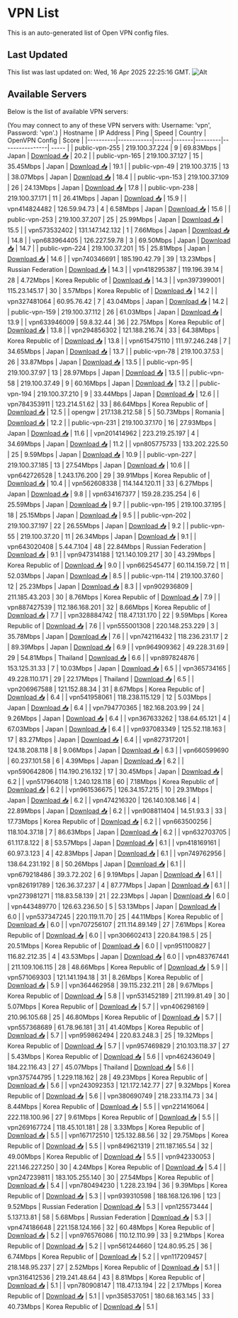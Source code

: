 # VPN List

This is an auto-generated list of Open VPN config files.

## Last Updated

This list was last updated on: Wed, 16 Apr 2025 22:25:16 GMT.
![Alt](https://repobeats.axiom.co/api/embed/186b98318ef1479477931607c1ad7d823f12451f.svg "Repobeats analytics image")

## Available Servers

Below is the list of available VPN servers:

(You may connect to any of these VPN servers with: Username: 'vpn', Password: 'vpn'.)
| Hostname | IP Address | Ping | Speed | Country | OpenVPN Config | Score |
|----------|------------|------|-------|---------|----------------| ----- |
| public-vpn-255 | 219.100.37.224 | 9 | 69.83Mbps | Japan | [Download 📥](./configs/server_0_JP.ovpn) | 20.2 |
| public-vpn-165 | 219.100.37.127 | 15 | 35.45Mbps | Japan | [Download 📥](./configs/server_1_JP.ovpn) | 19.1 |
| public-vpn-49 | 219.100.37.15 | 13 | 38.07Mbps | Japan | [Download 📥](./configs/server_2_JP.ovpn) | 18.4 |
| public-vpn-153 | 219.100.37.109 | 26 | 24.13Mbps | Japan | [Download 📥](./configs/server_3_JP.ovpn) | 17.8 |
| public-vpn-238 | 219.100.37.171 | 11 | 26.41Mbps | Japan | [Download 📥](./configs/server_4_JP.ovpn) | 15.9 |
| vpn414824482 | 126.59.94.73 | 4 | 6.58Mbps | Japan | [Download 📥](./configs/server_5_JP.ovpn) | 15.6 |
| public-vpn-253 | 219.100.37.207 | 25 | 25.99Mbps | Japan | [Download 📥](./configs/server_6_JP.ovpn) | 15.5 |
| vpn573532402 | 131.147.142.132 | 1 | 7.66Mbps | Japan | [Download 📥](./configs/server_7_JP.ovpn) | 14.8 |
| vpn683964405 | 126.227.59.78 | 3 | 69.50Mbps | Japan | [Download 📥](./configs/server_8_JP.ovpn) | 14.7 |
| public-vpn-224 | 219.100.37.201 | 15 | 25.81Mbps | Japan | [Download 📥](./configs/server_9_JP.ovpn) | 14.6 |
| vpn740346691 | 185.190.42.79 | 39 | 13.23Mbps | Russian Federation | [Download 📥](./configs/server_10_RU.ovpn) | 14.3 |
| vpn418295387 | 119.196.39.14 | 28 | 4.72Mbps | Korea Republic of | [Download 📥](./configs/server_11_KR.ovpn) | 14.3 |
| vpn397399001 | 115.23.145.17 | 30 | 3.57Mbps | Korea Republic of | [Download 📥](./configs/server_12_KR.ovpn) | 14.2 |
| vpn327481064 | 60.95.76.42 | 7 | 43.04Mbps | Japan | [Download 📥](./configs/server_13_JP.ovpn) | 14.2 |
| public-vpn-159 | 219.100.37.112 | 26 | 61.03Mbps | Japan | [Download 📥](./configs/server_14_JP.ovpn) | 13.9 |
| vpn633946009 | 59.8.32.44 | 36 | 22.75Mbps | Korea Republic of | [Download 📥](./configs/server_15_KR.ovpn) | 13.8 |
| vpn294856302 | 121.188.216.74 | 33 | 64.38Mbps | Korea Republic of | [Download 📥](./configs/server_16_KR.ovpn) | 13.8 |
| vpn615475110 | 111.97.246.248 | 7 | 34.65Mbps | Japan | [Download 📥](./configs/server_17_JP.ovpn) | 13.7 |
| public-vpn-78 | 219.100.37.53 | 26 | 33.87Mbps | Japan | [Download 📥](./configs/server_18_JP.ovpn) | 13.5 |
| public-vpn-95 | 219.100.37.97 | 13 | 28.97Mbps | Japan | [Download 📥](./configs/server_19_JP.ovpn) | 13.5 |
| public-vpn-58 | 219.100.37.49 | 9 | 60.16Mbps | Japan | [Download 📥](./configs/server_20_JP.ovpn) | 13.2 |
| public-vpn-194 | 219.100.37.210 | 9 | 33.44Mbps | Japan | [Download 📥](./configs/server_21_JP.ovpn) | 12.6 |
| vpn784353911 | 123.214.51.62 | 33 | 86.64Mbps | Korea Republic of | [Download 📥](./configs/server_22_KR.ovpn) | 12.5 |
| opengw | 217.138.212.58 | 5 | 50.73Mbps | Romania | [Download 📥](./configs/server_23_RO.ovpn) | 12.2 |
| public-vpn-231 | 219.100.37.170 | 16 | 27.93Mbps | Japan | [Download 📥](./configs/server_24_JP.ovpn) | 11.6 |
| vpn201414962 | 223.219.25.197 | 4 | 34.69Mbps | Japan | [Download 📥](./configs/server_25_JP.ovpn) | 11.2 |
| vpn805775733 | 133.202.225.50 | 25 | 9.59Mbps | Japan | [Download 📥](./configs/server_26_JP.ovpn) | 10.9 |
| public-vpn-227 | 219.100.37.185 | 13 | 27.54Mbps | Japan | [Download 📥](./configs/server_27_JP.ovpn) | 10.6 |
| vpn642726528 | 1.243.176.200 | 29 | 39.91Mbps | Korea Republic of | [Download 📥](./configs/server_28_KR.ovpn) | 10.4 |
| vpn562608338 | 114.144.120.11 | 33 | 6.27Mbps | Japan | [Download 📥](./configs/server_29_JP.ovpn) | 9.8 |
| vpn634167377 | 159.28.235.254 | 6 | 25.59Mbps | Japan | [Download 📥](./configs/server_30_JP.ovpn) | 9.7 |
| public-vpn-195 | 219.100.37.195 | 18 | 25.15Mbps | Japan | [Download 📥](./configs/server_31_JP.ovpn) | 9.5 |
| public-vpn-202 | 219.100.37.197 | 22 | 26.55Mbps | Japan | [Download 📥](./configs/server_32_JP.ovpn) | 9.2 |
| public-vpn-55 | 219.100.37.20 | 11 | 26.34Mbps | Japan | [Download 📥](./configs/server_33_JP.ovpn) | 9.1 |
| vpn643020408 | 5.44.7.104 | 48 | 22.84Mbps | Russian Federation | [Download 📥](./configs/server_34_RU.ovpn) | 9.1 |
| vpn947314188 | 121.140.109.217 | 30 | 43.29Mbps | Korea Republic of | [Download 📥](./configs/server_35_KR.ovpn) | 9.0 |
| vpn662545477 | 60.114.159.72 | 11 | 52.03Mbps | Japan | [Download 📥](./configs/server_36_JP.ovpn) | 8.5 |
| public-vpn-114 | 219.100.37.60 | 12 | 25.23Mbps | Japan | [Download 📥](./configs/server_37_JP.ovpn) | 8.3 |
| vpn902936809 | 211.185.43.203 | 30 | 8.76Mbps | Korea Republic of | [Download 📥](./configs/server_38_KR.ovpn) | 7.9 |
| vpn887427539 | 112.186.168.201 | 32 | 8.66Mbps | Korea Republic of | [Download 📥](./configs/server_39_KR.ovpn) | 7.7 |
| vpn328884742 | 118.47.131.170 | 22 | 9.59Mbps | Korea Republic of | [Download 📥](./configs/server_40_KR.ovpn) | 7.6 |
| vpn555001308 | 220.148.253.229 | 3 | 35.78Mbps | Japan | [Download 📥](./configs/server_41_JP.ovpn) | 7.6 |
| vpn742116432 | 118.236.231.17 | 2 | 89.39Mbps | Japan | [Download 📥](./configs/server_42_JP.ovpn) | 6.9 |
| vpn964909362 | 49.228.31.69 | 29 | 54.81Mbps | Thailand | [Download 📥](./configs/server_43_TH.ovpn) | 6.6 |
| vpn897824876 | 153.125.31.33 | 7 | 10.03Mbps | Japan | [Download 📥](./configs/server_44_JP.ovpn) | 6.5 |
| vpn365734165 | 49.228.110.171 | 29 | 22.17Mbps | Thailand | [Download 📥](./configs/server_45_TH.ovpn) | 6.5 |
| vpn206967588 | 121.152.88.34 | 31 | 8.67Mbps | Korea Republic of | [Download 📥](./configs/server_46_KR.ovpn) | 6.4 |
| vpn541958061 | 118.238.115.129 | 12 | 5.03Mbps | Japan | [Download 📥](./configs/server_47_JP.ovpn) | 6.4 |
| vpn794770365 | 182.168.203.99 | 24 | 9.26Mbps | Japan | [Download 📥](./configs/server_48_JP.ovpn) | 6.4 |
| vpn367633262 | 138.64.65.121 | 4 | 67.03Mbps | Japan | [Download 📥](./configs/server_49_JP.ovpn) | 6.4 |
| vpn937083349 | 125.52.118.163 | 17 | 83.27Mbps | Japan | [Download 📥](./configs/server_50_JP.ovpn) | 6.4 |
| vpn827317201 | 124.18.208.118 | 8 | 9.06Mbps | Japan | [Download 📥](./configs/server_51_JP.ovpn) | 6.3 |
| vpn660599690 | 60.237.101.58 | 6 | 4.39Mbps | Japan | [Download 📥](./configs/server_52_JP.ovpn) | 6.2 |
| vpn590642806 | 114.190.216.132 | 17 | 30.45Mbps | Japan | [Download 📥](./configs/server_53_JP.ovpn) | 6.2 |
| vpn517964018 | 1.240.128.118 | 60 | 7.18Mbps | Korea Republic of | [Download 📥](./configs/server_54_KR.ovpn) | 6.2 |
| vpn961536675 | 126.34.157.215 | 10 | 29.31Mbps | Japan | [Download 📥](./configs/server_55_JP.ovpn) | 6.2 |
| vpn474216320 | 126.140.108.146 | 4 | 22.89Mbps | Japan | [Download 📥](./configs/server_56_JP.ovpn) | 6.2 |
| vpn908811404 | 14.51.93.3 | 33 | 17.73Mbps | Korea Republic of | [Download 📥](./configs/server_57_KR.ovpn) | 6.2 |
| vpn663500256 | 118.104.37.18 | 7 | 86.63Mbps | Japan | [Download 📥](./configs/server_58_JP.ovpn) | 6.2 |
| vpn632703705 | 61.117.8.122 | 8 | 53.57Mbps | Japan | [Download 📥](./configs/server_59_JP.ovpn) | 6.1 |
| vpn418169161 | 60.97.3.123 | 4 | 42.83Mbps | Japan | [Download 📥](./configs/server_60_JP.ovpn) | 6.1 |
| vpn749762956 | 138.64.231.192 | 8 | 50.26Mbps | Japan | [Download 📥](./configs/server_61_JP.ovpn) | 6.1 |
| vpn679218486 | 39.3.72.202 | 6 | 9.19Mbps | Japan | [Download 📥](./configs/server_62_JP.ovpn) | 6.1 |
| vpn826191789 | 126.36.37.237 | 4 | 87.77Mbps | Japan | [Download 📥](./configs/server_63_JP.ovpn) | 6.1 |
| vpn273981271 | 118.83.58.139 | 21 | 22.23Mbps | Japan | [Download 📥](./configs/server_64_JP.ovpn) | 6.0 |
| vpn443489770 | 126.63.236.50 | 5 | 53.13Mbps | Japan | [Download 📥](./configs/server_65_JP.ovpn) | 6.0 |
| vpn537347245 | 220.119.11.70 | 25 | 44.11Mbps | Korea Republic of | [Download 📥](./configs/server_66_KR.ovpn) | 6.0 |
| vpn707256107 | 211.114.89.149 | 27 | 7.61Mbps | Korea Republic of | [Download 📥](./configs/server_67_KR.ovpn) | 6.0 |
| vpn306602413 | 220.84.198.5 | 25 | 20.51Mbps | Korea Republic of | [Download 📥](./configs/server_68_KR.ovpn) | 6.0 |
| vpn951100827 | 116.82.212.35 | 4 | 43.53Mbps | Japan | [Download 📥](./configs/server_69_JP.ovpn) | 6.0 |
| vpn483767441 | 211.109.106.115 | 28 | 48.66Mbps | Korea Republic of | [Download 📥](./configs/server_70_KR.ovpn) | 5.9 |
| vpn571069303 | 121.141.194.18 | 31 | 8.26Mbps | Korea Republic of | [Download 📥](./configs/server_71_KR.ovpn) | 5.9 |
| vpn364462958 | 39.115.232.211 | 28 | 9.67Mbps | Korea Republic of | [Download 📥](./configs/server_72_KR.ovpn) | 5.8 |
| vpn531452189 | 211.199.81.49 | 30 | 5.07Mbps | Korea Republic of | [Download 📥](./configs/server_73_KR.ovpn) | 5.7 |
| vpn406298169 | 210.96.105.68 | 25 | 46.80Mbps | Korea Republic of | [Download 📥](./configs/server_74_KR.ovpn) | 5.7 |
| vpn557368689 | 61.78.96.181 | 31 | 41.40Mbps | Korea Republic of | [Download 📥](./configs/server_75_KR.ovpn) | 5.7 |
| vpn959862494 | 220.83.248.3 | 25 | 19.32Mbps | Korea Republic of | [Download 📥](./configs/server_76_KR.ovpn) | 5.7 |
| vpn957469829 | 210.103.118.37 | 27 | 5.43Mbps | Korea Republic of | [Download 📥](./configs/server_77_KR.ovpn) | 5.6 |
| vpn462436049 | 184.22.116.43 | 27 | 45.07Mbps | Thailand | [Download 📥](./configs/server_78_TH.ovpn) | 5.6 |
| vpn375744795 | 1.229.118.162 | 28 | 49.23Mbps | Korea Republic of | [Download 📥](./configs/server_79_KR.ovpn) | 5.6 |
| vpn243092353 | 121.172.142.77 | 27 | 9.32Mbps | Korea Republic of | [Download 📥](./configs/server_80_KR.ovpn) | 5.6 |
| vpn380690749 | 218.233.114.73 | 34 | 8.44Mbps | Korea Republic of | [Download 📥](./configs/server_81_KR.ovpn) | 5.5 |
| vpn221416064 | 222.118.100.96 | 27 | 9.61Mbps | Korea Republic of | [Download 📥](./configs/server_82_KR.ovpn) | 5.5 |
| vpn269167724 | 118.45.101.181 | 28 | 3.33Mbps | Korea Republic of | [Download 📥](./configs/server_83_KR.ovpn) | 5.5 |
| vpn167172510 | 125.132.88.56 | 32 | 29.75Mbps | Korea Republic of | [Download 📥](./configs/server_84_KR.ovpn) | 5.5 |
| vpn849621319 | 211.187.165.54 | 32 | 49.00Mbps | Korea Republic of | [Download 📥](./configs/server_85_KR.ovpn) | 5.5 |
| vpn942330053 | 221.146.227.250 | 30 | 4.24Mbps | Korea Republic of | [Download 📥](./configs/server_86_KR.ovpn) | 5.4 |
| vpn247239811 | 183.105.255.140 | 30 | 27.54Mbps | Korea Republic of | [Download 📥](./configs/server_87_KR.ovpn) | 5.4 |
| vpn780494230 | 1.228.23.194 | 36 | 9.39Mbps | Korea Republic of | [Download 📥](./configs/server_88_KR.ovpn) | 5.3 |
| vpn939310598 | 188.168.126.196 | 123 | 9.52Mbps | Russian Federation | [Download 📥](./configs/server_89_RU.ovpn) | 5.3 |
| vpn125573444 | 5.137.13.81 | 58 | 5.68Mbps | Russian Federation | [Download 📥](./configs/server_90_RU.ovpn) | 5.3 |
| vpn474186648 | 221.158.124.166 | 32 | 60.48Mbps | Korea Republic of | [Download 📥](./configs/server_91_KR.ovpn) | 5.2 |
| vpn976576086 | 110.12.110.99 | 33 | 9.21Mbps | Korea Republic of | [Download 📥](./configs/server_92_KR.ovpn) | 5.2 |
| vpn561244660 | 124.80.95.25 | 36 | 6.74Mbps | Korea Republic of | [Download 📥](./configs/server_93_KR.ovpn) | 5.2 |
| vpn117209457 | 218.148.95.237 | 27 | 2.52Mbps | Korea Republic of | [Download 📥](./configs/server_94_KR.ovpn) | 5.1 |
| vpn316412536 | 219.241.48.64 | 43 | 8.81Mbps | Korea Republic of | [Download 📥](./configs/server_95_KR.ovpn) | 5.1 |
| vpn780908147 | 118.47.13.194 | 22 | 2.17Mbps | Korea Republic of | [Download 📥](./configs/server_96_KR.ovpn) | 5.1 |
| vpn358537051 | 180.68.163.145 | 33 | 40.73Mbps | Korea Republic of | [Download 📥](./configs/server_97_KR.ovpn) | 5.1 |
